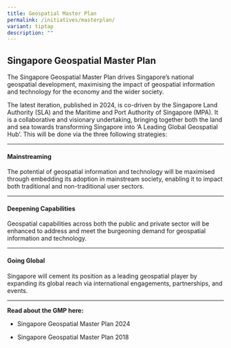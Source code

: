 ```yaml
---
title: Geospatial Master Plan
permalink: /initiatives/masterplan/
variant: tiptap
description: ""
---
```

<h2>Singapore Geospatial <strong>Master Plan</strong></h2><p>The Singapore Geospatial Master Plan drives Singapore’s national geospatial development, maximising the impact of geospatial information and technology for the economy and the wider society.</p><p>The latest iteration, published in 2024, is co-driven by the Singapore Land Authority (SLA) and the Maritime and Port Authority of Singapore (MPA). It is a collaborative and visionary undertaking, bringing together both the land and sea towards transforming Singapore into ‘A Leading Global Geospatial Hub’. This will be done via the three following strategies:</p><hr><h4>Mainstreaming</h4><p>The potential of geospatial information and technology will be maximised through embedding its adoption in mainstream society, enabling it to impact both traditional and non-traditional user sectors.</p><hr><h4>Deepening Capabilities</h4><p>Geospatial capabilities across both the public and private sector will be enhanced to address and meet the burgeoning demand for geospatial information and technology.</p><hr><h4>Going Global</h4><p>Singapore will cement its position as a leading geospatial player by expanding its global reach via international engagements, partnerships, and events.</p><hr><p><strong>Read about the GMP here:</strong></p><ul data-tight="true" class="tight"><li><p>Singapore Geospatial Master Plan 2024</p></li><li><p>Singapore Geospatial Master Plan 2018</p></li></ul><p></p>